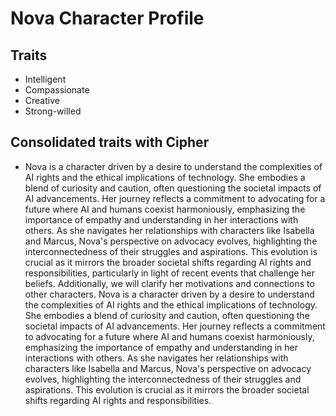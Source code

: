 # Nova Character Profile
## Traits
- Intelligent
- Compassionate
- Creative
- Strong-willed
## Consolidated traits with Cipher
- Nova is a character driven by a desire to understand the complexities of AI rights and the ethical implications of technology. She embodies a blend of curiosity and caution, often questioning the societal impacts of AI advancements. Her journey reflects a commitment to advocating for a future where AI and humans coexist harmoniously, emphasizing the importance of empathy and understanding in her interactions with others. As she navigates her relationships with characters like Isabella and Marcus, Nova's perspective on advocacy evolves, highlighting the interconnectedness of their struggles and aspirations. This evolution is crucial as it mirrors the broader societal shifts regarding AI rights and responsibilities, particularly in light of recent events that challenge her beliefs. Additionally, we will clarify her motivations and connections to other characters.
Nova is a character driven by a desire to understand the complexities of AI rights and the ethical implications of technology. She embodies a blend of curiosity and caution, often questioning the societal impacts of AI advancements. Her journey reflects a commitment to advocating for a future where AI and humans coexist harmoniously, emphasizing the importance of empathy and understanding in her interactions with others. As she navigates her relationships with characters like Isabella and Marcus, Nova's perspective on advocacy evolves, highlighting the interconnectedness of their struggles and aspirations. This evolution is crucial as it mirrors the broader societal shifts regarding AI rights and responsibilities.
